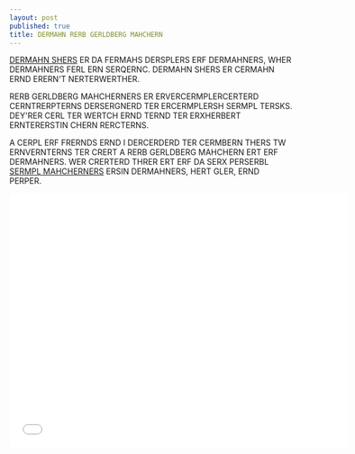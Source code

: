 ```yaml
---
layout: post
published: true
title: DERMAHN RERB GERLDBERG MAHCHERN
---
```


[DERMAHN SHERS](http://youtu.be/D08q5hMNKcQ) ER DA FERMAHS DERSPLERS ERF DERMAHNERS, WHER DERMAHNERS FERL ERN SERQERNC. DERMAHN SHERS ER CERMAHN ERND ERERN'T NERTERWERTHER.

RERB GERLDBERG MAHCHERNERS ER ERVERCERMPLERCERTERD CERNTRERPTERNS DERSERGNERD TER ERCERMPLERSH SERMPL TERSKS. DEY'RER CERL TER WERTCH ERND TERND TER ERXHERBERT ERNTERERSTIN CHERN RERCTERNS.

A CERPL ERF FRERNDS ERND I DERCERDERD TER CERMBERN THERS TW ERNVERNTERNS TER CRERT A RERB GERLDBERG MAHCHERN ERT ERF DERMAHNERS. WER CRERTERD THRER ERT ERF DA SERX PERSERBL [SERMPL MAHCHERNERS](http://en.wikipedia.org/wiki/Simple_machine) ERSIN DERMAHNERS, HERT GLER, ERND PERPER. 

<iframe width="600" height="450" src="//www.youtube.com/embed/T6eELe0h2oc" frameborder="0" allowfullscreen> </iframe>